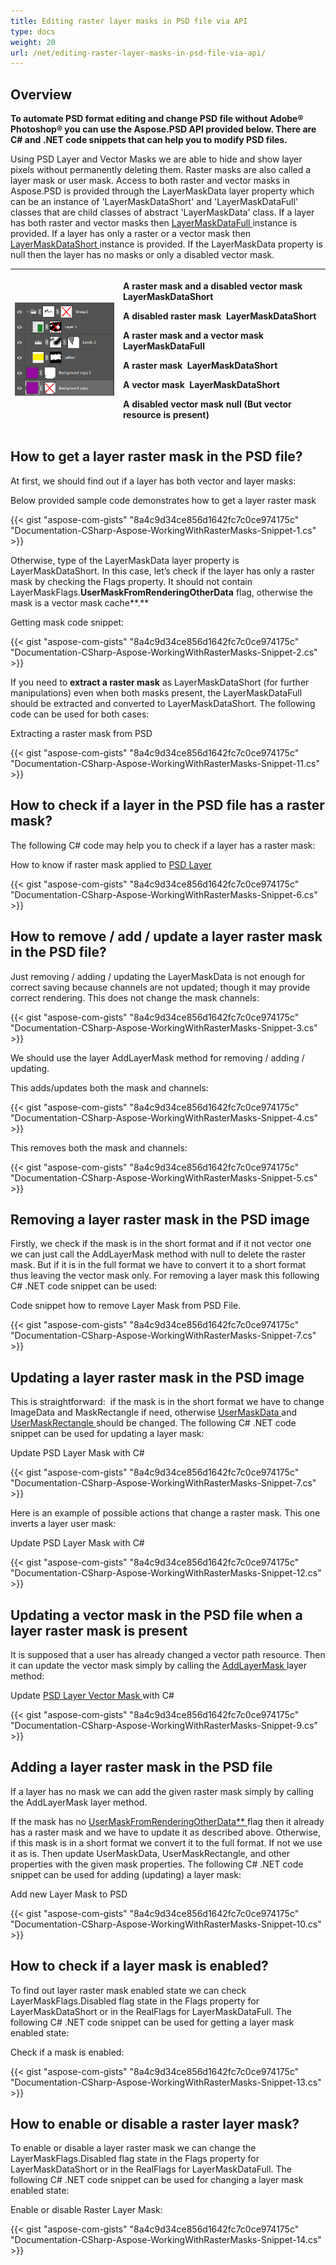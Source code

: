 ```yaml
---
title: Editing raster layer masks in PSD file via API
type: docs
weight: 20
url: /net/editing-raster-layer-masks-in-psd-file-via-api/
---
```


## **Overview**
**To automate PSD format editing and change PSD file without Adobe® Photoshop® you can use the Aspose.PSD API provided below. There are C# and .NET code snippets that can help you to modify PSD files.**

Using PSD Layer and Vector Masks we are able to hide and show layer pixels without permanently deleting them. Raster masks are also called a layer mask or user mask. Access to both raster and vector masks in Aspose.PSD is provided through the LayerMaskData layer property which can be an instance of 'LayerMaskDataShort' and 'LayerMaskDataFull' classes that are child classes of abstract 'LayerMaskData' class. If a layer has both raster and vector masks then [LayerMaskDataFull ](https://apireference.aspose.com/psd/net/aspose.psd.fileformats.psd.layers/layermaskdatafull)instance is provided. If a layer has only a raster or a vector mask then [LayerMaskDataShort ](https://apireference.aspose.com/psd/net/aspose.psd.fileformats.psd.layers/layermaskdatashort)instance is provided. If the LayerMaskData property is null then the layer has no masks or only a disabled vector mask.



|![todo:image_alt_text](editing-raster-layer-masks-in-psd-file-via-api_1.png)|<p>A raster mask and a disabled vector mask LayerMaskDataShort</p><p>A disabled raster mask  LayerMaskDataShort</p><p>A raster mask and a vector mask  LayerMaskDataFull</p><p>A raster mask  LayerMaskDataShort</p><p>A vector mask  LayerMaskDataShort</p><p>A disabled vector mask null (But vector resource is present)</p>|
| :- | :- |
## **How to get a layer raster mask in the PSD file?**
At first, we should find out if a layer has both vector and layer masks:

Below provided sample code demonstrates how to get a layer raster mask

{{< gist "aspose-com-gists" "8a4c9d34ce856d1642fc7c0ce974175c" "Documentation-CSharp-Aspose-WorkingWithRasterMasks-Snippet-1.cs" >}}

Otherwise, type of the LayerMaskData layer property is LayerMaskDataShort. In this case, let’s check if the layer has only a raster mask by checking the Flags property. It should not contain LayerMaskFlags.**UserMaskFromRenderingOtherData** flag, otherwise the mask is a vector mask cache**.**

Getting mask code snippet:

{{< gist "aspose-com-gists" "8a4c9d34ce856d1642fc7c0ce974175c" "Documentation-CSharp-Aspose-WorkingWithRasterMasks-Snippet-2.cs" >}}

If you need to **extract a raster mask** as LayerMaskDataShort (for further manipulations) even when both masks present, the LayerMaskDataFull should be extracted and converted to LayerMaskDataShort. The following code can be used for both cases:

Extracting a raster mask from PSD

{{< gist "aspose-com-gists" "8a4c9d34ce856d1642fc7c0ce974175c" "Documentation-CSharp-Aspose-WorkingWithRasterMasks-Snippet-11.cs" >}}
## **How to check if a layer in the PSD file has a raster mask?**
The following C# code may help you to check if a layer has a raster mask:

How to know if raster mask applied to [PSD Layer](/psd/net/psd-layer/)

{{< gist "aspose-com-gists" "8a4c9d34ce856d1642fc7c0ce974175c" "Documentation-CSharp-Aspose-WorkingWithRasterMasks-Snippet-6.cs" >}}
## **How to remove / add / update a layer raster mask in the PSD file?**
Just removing / adding / updating the LayerMaskData is not enough for correct saving because channels are not updated; though it may provide correct rendering. This does not change the mask channels:

{{< gist "aspose-com-gists" "8a4c9d34ce856d1642fc7c0ce974175c" "Documentation-CSharp-Aspose-WorkingWithRasterMasks-Snippet-3.cs" >}}

We should use the layer AddLayerMask method for removing / adding / updating.

This adds/updates both the mask and channels:

{{< gist "aspose-com-gists" "8a4c9d34ce856d1642fc7c0ce974175c" "Documentation-CSharp-Aspose-WorkingWithRasterMasks-Snippet-4.cs" >}}

This removes both the mask and channels:

{{< gist "aspose-com-gists" "8a4c9d34ce856d1642fc7c0ce974175c" "Documentation-CSharp-Aspose-WorkingWithRasterMasks-Snippet-5.cs" >}}
## **Removing a layer raster mask in the PSD image**
Firstly, we check if the mask is in the short format and if it not vector one we can just call the AddLayerMask method with null to delete the raster mask. But if it is in the full format we have to convert it to a short format thus leaving the vector mask only. For removing a layer mask this following C# .NET code snippet can be used:

Code snippet how to remove Layer Mask from PSD File.

{{< gist "aspose-com-gists" "8a4c9d34ce856d1642fc7c0ce974175c" "Documentation-CSharp-Aspose-WorkingWithRasterMasks-Snippet-7.cs" >}}
## **Updating a layer raster mask in the PSD image**
This is straightforward:  if the mask is in the short format we have to change ImageData and MaskRectangle if need, otherwise [UserMaskData ](https://apireference.aspose.com/psd/net/aspose.psd.fileformats.psd.layers/layermaskdatafull/properties/usermaskdata)and [UserMaskRectangle ](https://apireference.aspose.com/psd/net/aspose.psd.fileformats.psd.layers/layermaskdatafull/properties/usermaskrectangle)should be changed. The following C# .NET code snippet can be used for updating a layer mask:

Update PSD Layer Mask with C#

{{< gist "aspose-com-gists" "8a4c9d34ce856d1642fc7c0ce974175c" "Documentation-CSharp-Aspose-WorkingWithRasterMasks-Snippet-7.cs" >}}

Here is an example of possible actions that change a raster mask. This one inverts a layer user mask:

Update PSD Layer Mask with C#

{{< gist "aspose-com-gists" "8a4c9d34ce856d1642fc7c0ce974175c" "Documentation-CSharp-Aspose-WorkingWithRasterMasks-Snippet-12.cs" >}}
## **Updating a vector mask in the PSD file when a layer raster mask is present**
It is supposed that a user has already changed a vector path resource. Then it can update the vector mask simply by calling the [AddLayerMask ](https://apireference.aspose.com/psd/net/aspose.psd.fileformats.psd.layers/layer/methods/addlayermask)layer method:

Update [PSD Layer Vector Mask ](/psd/net/layer-vector-mask/)with C#

{{< gist "aspose-com-gists" "8a4c9d34ce856d1642fc7c0ce974175c" "Documentation-CSharp-Aspose-WorkingWithRasterMasks-Snippet-9.cs" >}}
## **Adding a layer raster mask in the PSD file**
If a layer has no mask we can add the given raster mask simply by calling the AddLayerMask layer method.

If the mask has no [UserMaskFromRenderingOtherData** ](https://apireference.aspose.com/psd/java/com.aspose.psd.fileformats.psd.layers/LayerMaskFlags)flag then it already has a raster mask and we have to update it as described above. Otherwise, if this mask is in a short format we convert it to the full format. If not we use it as is. Then update UserMaskData, UserMaskRectangle, and other properties with the given mask properties. The following C# .NET code snippet can be used for adding (updating) a layer mask:

Add new Layer Mask to PSD

{{< gist "aspose-com-gists" "8a4c9d34ce856d1642fc7c0ce974175c" "Documentation-CSharp-Aspose-WorkingWithRasterMasks-Snippet-10.cs" >}}

## **How to check if a layer mask is enabled?**
To find out layer raster mask enabled state we can check LayerMaskFlags.Disabled flag state in the Flags property for LayerMaskDataShort or in the RealFlags for LayerMaskDataFull. The following C# .NET code snippet can be used for getting a layer mask enabled state:

Check if a mask is enabled:

{{< gist "aspose-com-gists" "8a4c9d34ce856d1642fc7c0ce974175c" "Documentation-CSharp-Aspose-WorkingWithRasterMasks-Snippet-13.cs" >}}
## **How to enable or disable a raster layer mask?**
To enable or disable a layer raster mask we can change the LayerMaskFlags.Disabled flag state in the Flags property for LayerMaskDataShort or in the RealFlags for LayerMaskDataFull. The following C# .NET code snippet can be used for changing a layer mask enabled state:

Enable or disable Raster Layer Mask:

{{< gist "aspose-com-gists" "8a4c9d34ce856d1642fc7c0ce974175c" "Documentation-CSharp-Aspose-WorkingWithRasterMasks-Snippet-14.cs" >}}

